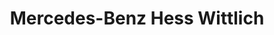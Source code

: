 ---
title: "Mercedes-Benz Hess Wittlich"
url: /wittlich/mercedes-benz-hess-wittlich/
shop: Autohaus
---